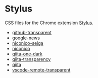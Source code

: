 # Stylus

CSS files for the Chrome extension [Stylus](https://chrome.google.com/webstore/detail/stylus/clngdbkpkpeebahjckkjfobafhncgmne).

<!-- original css start -->
- [github-transparent](https://github.com/SARDONYX-sard/stylus-css/raw/main/src/github-transparent.user.css)
- [google-news](https://github.com/SARDONYX-sard/stylus-css/raw/main/src/google-news.user.css)
- [niconico-seiga](https://github.com/SARDONYX-sard/stylus-css/raw/main/src/niconico-seiga.user.css)
- [niconico](https://github.com/SARDONYX-sard/stylus-css/raw/main/src/niconico.user.css)
- [qiita-one-dark](https://github.com/SARDONYX-sard/stylus-css/raw/main/src/qiita-one-dark.user.css)
- [qiita-transparency](https://github.com/SARDONYX-sard/stylus-css/raw/main/src/qiita-transparency.user.css)
- [qiita](https://github.com/SARDONYX-sard/stylus-css/raw/main/src/qiita.user.css)
- [vscode-remote-transparent](https://github.com/SARDONYX-sard/stylus-css/raw/main/src/vscode-remote-transparent.user.css)

<!-- forked css start -->
<!-- forked css end -->
